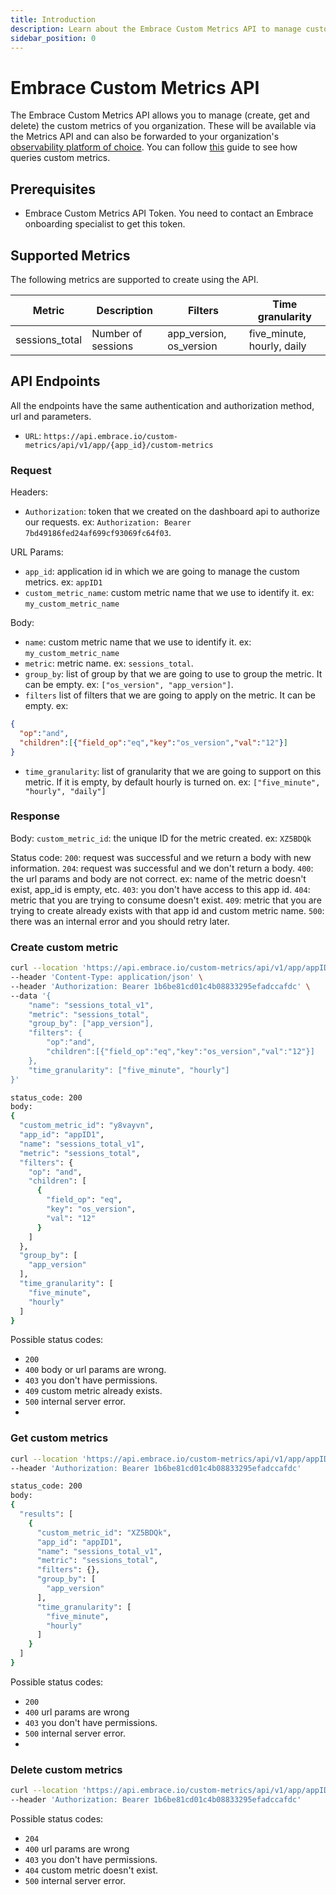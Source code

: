 ```yaml
---
title: Introduction
description: Learn about the Embrace Custom Metrics API to manage custom metrics 
sidebar_position: 0
---
```


# Embrace Custom Metrics API

The Embrace Custom Metrics API allows you to manage (create, get and delete) the custom metrics of you organization. 
These will be available via the Metrics API and can also be forwarded to your organization's [observability platform of choice](/data-destinations).
You can follow [this](/embrace-api/code_samples) guide to see how queries custom metrics. 

## Prerequisites

- Embrace Custom Metrics API Token. You need to contact an Embrace onboarding specialist to get this token.

## Supported Metrics

The following metrics are supported to create using the API.

| Metric                            | Description                                               | Filters                               | Time granularity           |           
|-----------------------------------|-----------------------------------------------------------|---------------------------------------|----------------------------|
| sessions_total                    | Number of sessions                                        | app_version, os_version               | five_minute, hourly, daily |

## API Endpoints

All the endpoints have the same authentication and authorization method, url and parameters.
- `URL`: `https://api.embrace.io/custom-metrics/api/v1/app/{app_id}/custom-metrics`

### Request

Headers:
- `Authorization`: token that we created on the dashboard api to authorize our requests. ex: `Authorization: Bearer 7bd49186fed24af699cf93069fc64f03`.

URL Params:
- `app_id`: application id in which we are going to manage the custom metrics. ex: `appID1`
- `custom_metric_name`: custom metric name that we use to identify it. ex: `my_custom_metric_name`

Body:
- `name`: custom metric name that we use to identify it. ex: `my_custom_metric_name`
- `metric`: metric name. ex: `sessions_total`.
- `group_by`: list of group by that we are going to use to group the metric. It can be empty. ex: `["os_version", "app_version"]`.
- `filters` list of filters that we are going to apply on the metric. It can be empty. ex:
```json
{
  "op":"and",
  "children":[{"field_op":"eq","key":"os_version","val":"12"}]
}
```
- `time_granularity`: list of granularity that we are going to support on this metric. If it is empty, by default hourly is turned on. ex: `["five_minute", "hourly", "daily"]`

### Response

Body:
`custom_metric_id`: the unique ID for the metric created. ex: `XZ5BDQk`

Status code:
`200`: request was successful and we return a body with new information.
`204`: request was successful and we don't return a body.
`400`: the url params and body are not correct. ex: name of the metric doesn't exist, app_id is empty, etc.
`403`: you don't have access to this app id.
`404`: metric that you are trying to consume doesn't exist.
`409`: metric that you are trying to create already exists with that app id and custom metric name.
`500`: there was an internal error and you should retry later.

### Create custom metric

```bash
curl --location 'https://api.embrace.io/custom-metrics/api/v1/app/appID1/custom-metrics' \
--header 'Content-Type: application/json' \
--header 'Authorization: Bearer 1b6be81cd01c4b08833295efadccafdc' \
--data '{
    "name": "sessions_total_v1",
    "metric": "sessions_total",
    "group_by": ["app_version"],
    "filters": {
        "op":"and",
        "children":[{"field_op":"eq","key":"os_version","val":"12"}]
    },
    "time_granularity": ["five_minute", "hourly"]
}'
```

```bash
status_code: 200
body: 
{
  "custom_metric_id": "y8vayvn",
  "app_id": "appID1",
  "name": "sessions_total_v1",
  "metric": "sessions_total",
  "filters": {
    "op": "and",
    "children": [
      {
        "field_op": "eq",
        "key": "os_version",
        "val": "12"
      }
    ]
  },
  "group_by": [
    "app_version"
  ],
  "time_granularity": [
    "five_minute",
    "hourly"
  ]
}
```

Possible status codes:
- `200`
- `400` body or url params are wrong.
- `403` you don't have permissions.
- `409` custom metric already exists.
- `500` internal server error.
- 
### Get custom metrics

```bash
curl --location 'https://api.embrace.io/custom-metrics/api/v1/app/appID1/custom-metrics' \
--header 'Authorization: Bearer 1b6be81cd01c4b08833295efadccafdc'
```

```bash
status_code: 200
body: 
{
  "results": [
    {
      "custom_metric_id": "XZ5BDQk",
      "app_id": "appID1",
      "name": "sessions_total_v1",
      "metric": "sessions_total",
      "filters": {},
      "group_by": [
        "app_version"
      ],
      "time_granularity": [
        "five_minute",
        "hourly"
      ]
    }
  ]
}
```

Possible status codes:
- `200`
- `400` url params are wrong
- `403` you don't have permissions.
- `500` internal server error.
- 
### Delete custom metrics

```bash
curl --location 'https://api.embrace.io/custom-metrics/api/v1/app/appID1/custom-metrics/sessions_total_v1' \
--header 'Authorization: Bearer 1b6be81cd01c4b08833295efadccafdc'
```

Possible status codes:
- `204`
- `400` url params are wrong
- `403` you don't have permissions.
- `404` custom metric doesn't exist.
- `500` internal server error.


